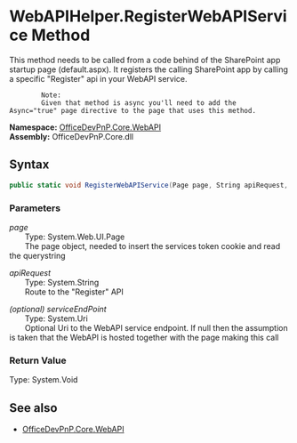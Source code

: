 # WebAPIHelper.RegisterWebAPIService Method  
This method needs to be called from a code behind of the SharePoint app startup page (default.aspx). It registers the calling
            SharePoint app by calling a specific "Register" api in your WebAPI service.
            
            Note:
            Given that method is async you'll need to add the  Async="true" page directive to the page that uses this method.  

**Namespace:** [OfficeDevPnP.Core.WebAPI](OfficeDevPnP.Core.WebAPI.md)  
**Assembly:** OfficeDevPnP.Core.dll  
## Syntax
```C#
public static void RegisterWebAPIService(Page page, String apiRequest, Uri serviceEndPoint)
```
### Parameters
*page*  
&emsp;&emsp;Type: System.Web.UI.Page  
&emsp;&emsp;The page object, needed to insert the services token cookie and read the querystring  
  
*apiRequest*  
&emsp;&emsp;Type: System.String  
&emsp;&emsp;Route to the "Register" API  
  
*(optional) serviceEndPoint*  
&emsp;&emsp;Type: System.Uri  
&emsp;&emsp;Optional Uri to the WebAPI service endpoint. If null then the assumption is taken that the WebAPI is hosted together with the page making this call  
  
### Return Value
Type: System.Void  

## See also
- [OfficeDevPnP.Core.WebAPI](OfficeDevPnP.Core.WebAPI.md)
